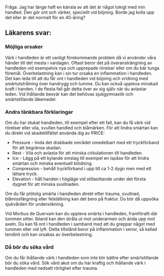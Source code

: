 Fråga: Jag har länge haft en känsla av att det är något tokigt med min handled. Den gör ont och värker, speciellt vid böjning. Borde jag kolla upp det eller är det normalt för en 40-åring?

Läkarens svar:
--------------

### Möjliga orsaker

Värk i handleden är ett vanligt förekommande problem då vi använder våra händer till det mesta i vardagen. Oftast beror det på överansträngning av handleden vid exempelvis nya och upprepade rörelser eller om du bär tunga föremål. Överbelastning kan i sin tur orsaka en inflammation i handleden. Det kan leda till att du får ont i handleden vid böjning och vridning med smärtutstrålning över handrygg och tumme. Du kan också uppleva minskad kraft i handen. I de flesta fall går detta över av sig själv när du avlastar leden. Vid ihållande besvär kan det behövas sjukgymnastik och smärtstillande läkemedel.

### Andra tänkbara förklaringar

Om du har stukat handleden, till exempel efter ett fall, kan du få värk vid rörelser eller vila, svullen handled och blåmärken. För att lindra smärtan kan du direkt vid skadetillfället använda dig av PRICE:

*   Pressure - linda det drabbade området omedelbart med ett tryckförband för att begränsa skadan.
*   Rest - Vila och avlasta för att minska cirkulationen till handleden.
*   Ice - Lägg på ett kylande omslag till exempel en ispåse för att lindra smärtan och minska eventuell blödning.
*   Compression - behåll tryckförband i upp till ca 1-2 dygn men med ett lättare tryck.
*   Elevation - håll handen i högläge vid stillasittande under det första dygnet för att minska svullnaden.

Om du får plötslig smärta i handleden direkt efter trauma, svullnad, blåmissfärgning eller felställning kan det bero på fraktur. Du bör då uppsöka sjukvården för undersökning.

Vid Morbus de Quervain kan du uppleva smärta i handleden, framförallt där tummen sitter. Ibland kan den stråla ut mot underarmen och ända upp mot axeln. Du kan få ont i handleden i samband med att du greppar något med tummen eller vid lyft. Detta tillstånd beror på inflammation i senor, så kallad tendinit och kan orsakas av överbelastning.

### Då bör du söka vård

Om du får ihållande värk i handleden som inte blir bättre efter smärtstillande bör du söka vård. Sök vård akut om du har kraftig och ihållande värk i handleden med nedsatt rörlighet efter trauma.